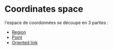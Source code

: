 
# Coordinates space


l'espace de coordonnées se découpe en 3 parties : 


- [Region](coordinates-space-region.md)
- [Point](coordinates-space-point.md)
- [Oriented link](coordinates-space-link.md)





